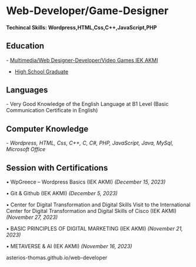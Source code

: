 # Web-Developer/Game-Designer
<h4>Techincal Skills: Wordpress,HTML,Css,C++,JavaScript,PHP</h4> 
<h2>Education</h2>
- <u>Multimedia/Web Designer-Developer/Video Games IEK AKMI</u>

- <u>High School Graduate</u> 

<h2>Languages</h2>
- Very Good Knowledge of the English Language at B1 Level
      (Basic Communication Certificate in English)

<h2>Computer Knowledge</h2>
- <i>Wordpress, HTML, Css, C++, C, C#, PHP, JavaScript, Java, MySql, Microsoft Office</i>

<h2>Session with Certifications</h2>

• WpGreece – Wordpress Basics (IEK AKMI) <i>(December 15, 2023)</i>

• Git & Github (IEK AKMI) <i>(December 5, 2023)</i>

• Center for Digital Transformation and Digital Skills Visit to the International Center for Digital Transformation and Digital Skills of Cisco (IEK AKMI) <i>(November 27, 2023)</i>

• BASIC PRINCIPLES OF DIGITAL MARKETING (IEK AKMI) <i>(November 21, 2023)</i>

• METAVERSE & AI (IEK AKMI) <i>(November 16, 2023)</i>


asterios-thomas.github.io/web-developer

